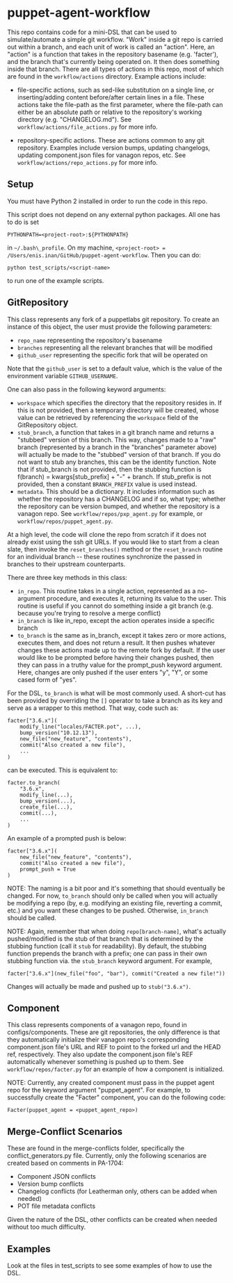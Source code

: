 # puppet-agent-workflow
This repo contains code for a mini-DSL that can be used to simulate/automate a simple git workflow.
"Work" inside a git repo is carried out within a branch, and each unit of work is called an
"action". Here, an "action" is a function that takes in the repository basename (e.g. 'facter'),
and the branch that's currently being operated on. It then does something inside that branch.
There are all types of actions in this repo, most of which are found in the `workflow/actions`
directory. Example actions include:

* file-specific actions, such as sed-like substitution on a single line, or inserting/adding content before/after certain lines in a file. These actions take the file-path as the first parameter, where the file-path can either be an absolute path or relative to the repository's working directory (e.g. "CHANGELOG.md"). See `workflow/actions/file_actions.py` for more info.

* repository-specific actions. These are actions common to any git repository. Examples include version bumps, updating changelogs, updating component.json files for vanagon repos, etc. See `workflow/actions/repo_actions.py` for more info.

## Setup
You must have Python 2 installed in order to run the code in this repo.

This script does not depend on any external python packages. All one has to do is set

`PYTHONPATH=<project-root>:${PYTHONPATH}`

in `~/.bash\_profile`. On my machine, `<project-root> = /Users/enis.inan/GitHub/puppet-agent-workflow`. Then you can do:

`python test_scripts/<script-name>`

to run one of the example scripts.

## GitRepository
This class represents any fork of a puppetlabs git repository. To create an instance of this object, the user must provide the following parameters:
* `repo_name` representing the repository's basename
* `branches` representing all the relevant branches that will be modified
* `github_user` representing the specific fork that will be operated on

Note that the `github_user` is set to a default value, which is the value of the environment variable `GITHUB_USERNAME`.

One can also pass in the following keyword arguments:
* `workspace` which specifies the directory that the repository resides in. If this is not provided, then a temporary directory will be created, whose value can be retrieved by referencing the `workspace` field of the GitRepository object.
* `stub_branch`, a function that takes in a git branch name and returns a "stubbed" version of this branch. This way, changes made to a "raw" branch (represented by a branch in the "branches" parameter above) will actually be made to the "stubbed" version of that branch. If you do not want to stub any branches, this can be the identity function. Note that if stub\_branch is not provided, then the stubbing function is f(branch) = kwargs[stub\_prefix] + "-" + branch. If stub\_prefix is not provided, then a constant `BRANCH_PREFIX` value is used instead.
* `metadata`. This should be a dictionary. It includes information such as whether the repository has a CHANGELOG and if so, what type; whether the repository can be version bumped, and whether the repository is a vanagon repo. See `workflow/repos/pxp_agent.py` for example, or `workflow/repos/puppet_agent.py`.

At a high level, the code will clone the repo from scratch if it does not already exist using the ssh git URLs. If you would like to start from a clean slate, then invoke the `reset_branches()` method or the `reset_branch` routine for an individual branch -- these routines synchronize the passed in branches to their upstream counterparts.

There are three key methods in this class:
* `in_repo`. This routine takes in a single action, represented as a no-argument procedure, and executes it, returning its value to the user. This routine is useful if you cannot do something inside a git branch (e.g. because you're trying to resolve a merge conflict)
* `in_branch` is like in\_repo, except the action operates inside a specific branch
* `to_branch` is the same as in\_branch, except it takes zero or more actions, executes them, and does not return a result. It then pushes whatever changes these actions made up to the remote fork by default. If the user would like to be prompted before having their changes pushed, then they can pass in a truthy value for the prompt\_push keyword argument. Here, changes are only pushed if the user enters "y", "Y", or some cased form of "yes".

For the DSL, `to_branch` is what will be most commonly used. A short-cut has been provided by overriding the `[]` operator to take a branch as its key and serve as a wrapper to this method. That way, code such as:

```
facter["3.6.x"](
    modify_line("locales/FACTER.pot", ...),
    bump_version("10.12.13"),
    new_file("new_feature", "contents"),
    commit("Also created a new file"),
    ...
)
```

can be executed. This is equivalent to:

```
facter.to_branch(
    "3.6.x",
    modify_line(...),
    bump_version(...),
    create_file(...),
    commit(...),
    ...
)
```

An example of a prompted push is below:

```
facter["3.6.x"](
    new_file("new_feature", "contents"),
    commit("Also created a new file"),
    prompt_push = True
)
```

NOTE: The naming is a bit poor and it's something that should eventually be changed. For now, `to_branch` should only be called when you will actually be modifying a repo (by, e.g. modifying an existing file, reverting a commit, etc.) and you want these changes to be pushed. Otherwise, `in_branch` should be called.

NOTE: Again, remember that when doing `repo[branch-name]`, what's actually pushed/modified is the stub of that branch that is determined by the stubbing function (call it `stub` for readability). By default, the stubbing function prepends the branch with a prefix; one can pass in their own stubbing function via. the `stub_branch` keyword argument. For example, 

`facter["3.6.x"](new_file("foo", "bar"), commit("Created a new file!"))`

Changes will actually be made and pushed up to `stub("3.6.x")`.

## Component
This class represents components of a vanagon repo, found in configs/components. These are git repositories, the only difference is that they automatically initialize their vanagon repo's corresponding component.json file's URL and REF to point to the forked url and the HEAD ref, respectively. They also update the component.json file's REF automatically whenever something is pushed up to them. See `workflow/repos/facter.py` for an example of how a component is initialized.

NOTE: Currently, any created component must pass in the puppet agent repo for the keyword argument
"puppet_agent". For example, to successfully create the "Facter" component, you can do the following code:

```
Facter(puppet_agent = <puppet_agent_repo>)
```

## Merge-Conflict Scenarios
These are found in the merge-conflicts folder, specifically the conflict\_generators.py file. Currently, only the following scenarios are created based on comments in PA-1704:
* Component JSON conflicts
* Version bump conflicts
* Changelog conflicts (for Leatherman only, others can be added when needed)
* POT file metadata conflicts

Given the nature of the DSL, other conflicts can be created when needed without too much difficulty.

## Examples
Look at the files in test\_scripts to see some examples of how to use the DSL.
